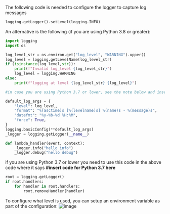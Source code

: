 The following code is needed to configure the logger to capture log messages
```python
logging.getLogger().setLevel(logging.INFO)
```

An alternative is the following (if you are using Python 3.8 or greater):

```python
import logging
import os

log_level_str = os.environ.get("log_level", "WARNING").upper()
log_level = logging.getLevelName(log_level_str)
if (isinstance(log_level,str)):
    print(f"Invalid log_level {log_level_str}")
    log_level = logging.WARNING
else:
    print(f"logging at level {log_level_str} {log_level}")

#in case you are using Python 3.7 or lower, see the note below and insert code for Python 3.7 here

default_log_args = {
    "level": log_level,
    "format": "%(asctime)s [%(levelname)s] %(name)s - %(message)s",
    "datefmt": "%y-%b-%d %H:%M",
    "force": True,
}
logging.basicConfig(**default_log_args)
_logger = logging.getLogger(__name__)

def lambda_handler(event, context):
    _logger.info("hello info")
    _logger.debug("hello debug")
```

if you are using Python 3.7 or lower you need to use this code in the above code where it says 
**#insert code for Python 3.7 here**

```python
root = logging.getLogger()
if root.handlers:
    for handler in root.handlers:
        root.removeHandler(handler)
```

To configure what level is used, you can setup an environment variable as part of the configuration:
![image](https://user-images.githubusercontent.com/1643325/232924983-fce07eec-3197-4aa1-9119-528304059574.png)
